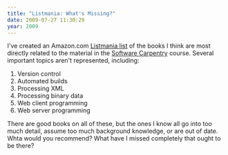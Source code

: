 ```yaml
---
title: "Listmania: What's Missing?"
date: 2009-07-27 11:30:29
year: 2009
---
```

I've created an Amazon.com <a href="http://www.amazon.com/gp/richpub/listmania/fullview/R1DZU56SR0YD3Y/">Listmania list</a> of the books I think are most directly related to the material in the <a href="https://software-carpentry.org">Software Carpentry</a> course. Several important topics aren't represented, including:
<ol>
  <li>Version control</li>
  <li>Automated builds</li>
  <li>Processing XML</li>
  <li>Processing binary data</li>
  <li>Web client programming</li>
  <li>Web server programming</li>
</ol>
There are good books on all of these, but the ones I know all go into too much detail, assume too much background knowledge, or are out of date.  Whta would you recommend?  What have I missed completely that ought to be there?
